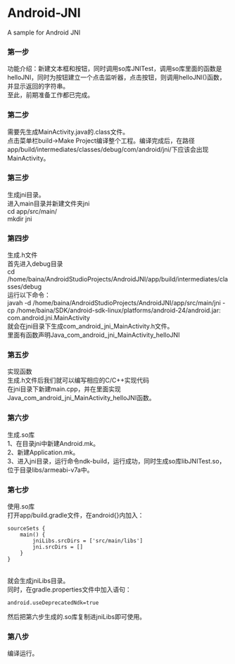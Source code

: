 # Android-JNI
A sample for Android JNI
### 第一步
功能介绍：新建文本框和按钮，同时调用so库JNITest，调用so库里面的函数是helloJNI，同时为按钮建立一个点击监听器，点击按钮，则调用helloJNI()函数，并显示返回的字符串。
<br/>至此，前期准备工作都已完成。
### 第二步
需要先生成MainActivity.java的.class文件。
<br/>点击菜单栏build->Make Project编译整个工程。编译完成后，在路径app/build/intermediates/classes/debug/com/android/jni/下应该会出现MainActivity。
### 第三步
生成jni目录。
<br/>进入main目录并新建文件夹jni
<br/>cd app/src/main/
<br/>mkdir jni
### 第四步
生成.h文件
<br/>首先进入debug目录
<br/>cd /home/baina/AndroidStudioProjects/AndroidJNI/app/build/intermediates/classes/debug
<br/>运行以下命令：
<br/>javah -d /home/baina/AndroidStudioProjects/AndroidJNI/app/src/main/jni -cp /home/baina/SDK/android-sdk-linux/platforms/android-24/android.jar: com.android.jni.MainActivity
<br/>就会在jni目录下生成com_android_jni_MainActivity.h文件。
<br/>里面有函数声明Java_com_android_jni_MainActivity_helloJNI
### 第五步
实现函数
<br/>生成.h文件后我们就可以编写相应的C/C++实现代码
<br/>在jni目录下新建main.cpp，并在里面实现Java_com_android_jni_MainActivity_helloJNI函数。
### 第六步
生成.so库
<br/>1、在目录jni中新建Android.mk。
<br/>2、新建Application.mk。
<br/>3、进入jni目录，运行命令ndk-build，运行成功，同时生成so库libJNITest.so，位于目录libs/armeabi-v7a中。
### 第七步
使用.so库
<br/>打开app/build.gradle文件，在android{}内加入：
```
sourceSets {
    main() {
        jniLibs.srcDirs = ['src/main/libs']
        jni.srcDirs = []
    }
}
```
<br/>就会生成jniLibs目录。
<br>同时，在gradle.properties文件中加入语句：
```
android.useDeprecatedNdk=true
```
然后把第六步生成的.so库复制进jniLibs即可使用。
### 第八步
编译运行。


